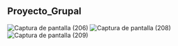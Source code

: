 ## Proyecto_Grupal
![Captura de pantalla (206)](https://github.com/AlvaradoTrivino/project-show-tables/assets/168314661/4509cc9d-8f6a-4e35-9034-11f607d89970)
![Captura de pantalla (208)](https://github.com/AlvaradoTrivino/project-show-tables/assets/168314661/c1fb0e49-0140-48c3-a96d-d1f03f7864bd)
![Captura de pantalla (209)](https://github.com/AlvaradoTrivino/project-show-tables/assets/168314661/03aac94f-9632-4e8b-bb05-ac80db23480c)
